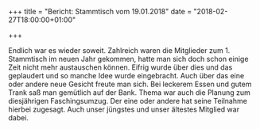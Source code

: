 +++
title = "Bericht: Stammtisch vom 19.01.2018"
date = "2018-02-27T18:00:00+01:00"

+++

Endlich war es wieder soweit. Zahlreich waren die Mitglieder zum 1. Stammtisch im neuen Jahr gekommen, hatte man sich doch schon einige Zeit nicht mehr austauschen können. Eifrig wurde über dies und das geplaudert und so manche Idee wurde eingebracht. Auch über das eine oder andere neue Gesicht freute man sich. Bei leckerem Essen und gutem Trank saß man gemütlich auf der Bank. Thema war auch die Planung zum diesjährigen Faschingsumzug. Der eine oder andere hat seine Teilnahme hierbei zugesagt. Auch unser jüngstes und unser ältestes Mitglied war dabei. 

 
